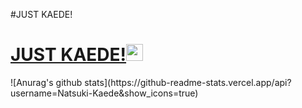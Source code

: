 <!--### Hi there 👋

<!--
**Natsuki-Kaede/Natsuki-Kaede** is a ✨ _special_ ✨ repository because its `README.md` (this file) appears on your GitHub profile.

Here are some ideas to get you started:

- 🔭 I’m currently working on ...
- 🌱 I’m currently learning ...
- 👯 I’m looking to collaborate on ...
- 🤔 I’m looking for help with ...
- 💬 Ask me about ...
- 📫 How to reach me: ...
- 😄 Pronouns: ...
- ⚡ Fun fact: ...
-->
#JUST KAEDE!
<h1><a href="https://flymc.cc" target="_blank">JUST KAEDE!</a><img src="https://user-images.githubusercontent.com/5679180/79618120-0daffb80-80be-11ea-819e-d2b0fa904d07.gif" width="27px"></h1>
![Anurag's github stats](https://github-readme-stats.vercel.app/api?username=Natsuki-Kaede&show_icons=true)
